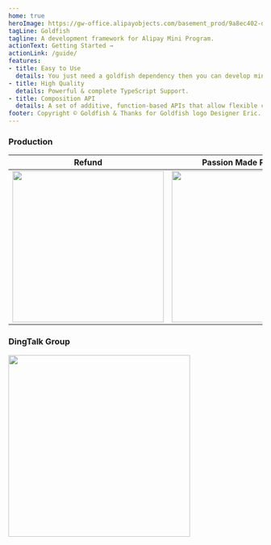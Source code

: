 ```yaml
---
home: true
heroImage: https://gw-office.alipayobjects.com/basement_prod/9a8ec402-d097-4258-af49-5e0ba1704f09.png
tagLine: Goldfish
tagline: A development framework for Alipay Mini Program.
actionText: Getting Started →
actionLink: /guide/
features:
- title: Easy to Use
  details: You just need a goldfish dependency then you can develop mini app quickly.
- title: High Quality
  details: Powerful & complete TypeScript Support.
- title: Composition API
  details: A set of additive, function-based APIs that allow flexible composition of logic.
footer: Copyright © Goldfish & Thanks for Goldfish logo Designer Eric.
---
```


### Production

| Refund | Passion Made Possible | Currency Exchange |
|-----------|--------|---------|
| <img width="300" src="https://gw.alipayobjects.com/mdn/rms_2ed70a/afts/img/A*feo9TbxUOSoAAAAAAAAAAABkARQnAQ" /> | <img width="300" src="https://gw.alipayobjects.com/mdn/rms_2ed70a/afts/img/A*UWjDSJiiOHQAAAAAAAAAAABkARQnAQ" /> | <img width="300" src="https://gw.alipayobjects.com/mdn/rms_2ed70a/afts/img/A*2DWaRqSFoi4AAAAAAAAAAABkARQnAQ" /> |

### DingTalk Group

<img width="360" src="https://gw.alipayobjects.com/mdn/rms_2ed70a/afts/img/A*4_zrQqffKgwAAAAAAAAAAABkARQnAQ" />
